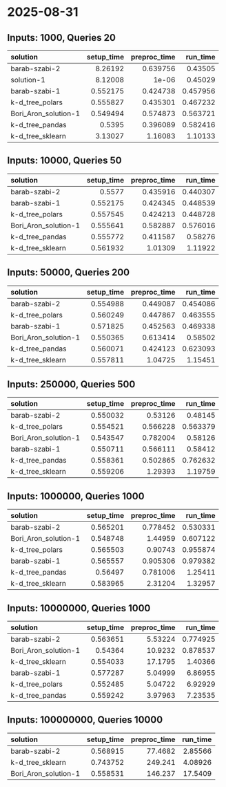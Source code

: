 # 2025-08-31

## Inputs: 1000, Queries 20

| solution             |   setup_time |   preproc_time |   run_time |
|:---------------------|-------------:|---------------:|-----------:|
| barab-szabi-2        |     8.26192  |       0.639756 |   0.43505  |
| solution-1           |     8.12008  |       1e-06    |   0.45029  |
| barab-szabi-1        |     0.552175 |       0.424738 |   0.457956 |
| k-d_tree_polars      |     0.555827 |       0.435301 |   0.467232 |
| Bori_Aron_solution-1 |     0.549494 |       0.574873 |   0.563721 |
| k-d_tree_pandas      |     0.5395   |       0.396089 |   0.582416 |
| k-d_tree_sklearn     |     3.13027  |       1.16083  |   1.10133  |

## Inputs: 10000, Queries 50

| solution             |   setup_time |   preproc_time |   run_time |
|:---------------------|-------------:|---------------:|-----------:|
| barab-szabi-2        |     0.5577   |       0.435916 |   0.440307 |
| barab-szabi-1        |     0.552175 |       0.424345 |   0.448539 |
| k-d_tree_polars      |     0.557545 |       0.424213 |   0.448728 |
| Bori_Aron_solution-1 |     0.555641 |       0.582887 |   0.576016 |
| k-d_tree_pandas      |     0.555772 |       0.411587 |   0.58276  |
| k-d_tree_sklearn     |     0.561932 |       1.01309  |   1.11922  |

## Inputs: 50000, Queries 200

| solution             |   setup_time |   preproc_time |   run_time |
|:---------------------|-------------:|---------------:|-----------:|
| barab-szabi-2        |     0.554988 |       0.449087 |   0.454086 |
| k-d_tree_polars      |     0.560249 |       0.447867 |   0.463555 |
| barab-szabi-1        |     0.571825 |       0.452563 |   0.469338 |
| Bori_Aron_solution-1 |     0.550365 |       0.613414 |   0.58502  |
| k-d_tree_pandas      |     0.560071 |       0.424123 |   0.623093 |
| k-d_tree_sklearn     |     0.557811 |       1.04725  |   1.15451  |

## Inputs: 250000, Queries 500

| solution             |   setup_time |   preproc_time |   run_time |
|:---------------------|-------------:|---------------:|-----------:|
| barab-szabi-2        |     0.550032 |       0.53126  |   0.48145  |
| k-d_tree_polars      |     0.554521 |       0.566228 |   0.563379 |
| Bori_Aron_solution-1 |     0.543547 |       0.782004 |   0.58126  |
| barab-szabi-1        |     0.550711 |       0.566111 |   0.58412  |
| k-d_tree_pandas      |     0.558361 |       0.502865 |   0.762632 |
| k-d_tree_sklearn     |     0.559206 |       1.29393  |   1.19759  |

## Inputs: 1000000, Queries 1000

| solution             |   setup_time |   preproc_time |   run_time |
|:---------------------|-------------:|---------------:|-----------:|
| barab-szabi-2        |     0.565201 |       0.778452 |   0.530331 |
| Bori_Aron_solution-1 |     0.548748 |       1.44959  |   0.607122 |
| k-d_tree_polars      |     0.565503 |       0.90743  |   0.955874 |
| barab-szabi-1        |     0.565557 |       0.905306 |   0.979382 |
| k-d_tree_pandas      |     0.56497  |       0.781006 |   1.25411  |
| k-d_tree_sklearn     |     0.583965 |       2.31204  |   1.32957  |

## Inputs: 10000000, Queries 1000

| solution             |   setup_time |   preproc_time |   run_time |
|:---------------------|-------------:|---------------:|-----------:|
| barab-szabi-2        |     0.563651 |        5.53224 |   0.774925 |
| Bori_Aron_solution-1 |     0.54364  |       10.9232  |   0.878537 |
| k-d_tree_sklearn     |     0.554033 |       17.1795  |   1.40366  |
| barab-szabi-1        |     0.577287 |        5.04999 |   6.86955  |
| k-d_tree_polars      |     0.552485 |        5.04722 |   6.92929  |
| k-d_tree_pandas      |     0.559242 |        3.97963 |   7.23535  |

## Inputs: 100000000, Queries 10000

| solution             |   setup_time |   preproc_time |   run_time |
|:---------------------|-------------:|---------------:|-----------:|
| barab-szabi-2        |     0.568915 |        77.4682 |    2.85566 |
| k-d_tree_sklearn     |     0.743752 |       249.241  |    4.08926 |
| Bori_Aron_solution-1 |     0.558531 |       146.237  |   17.5409  |